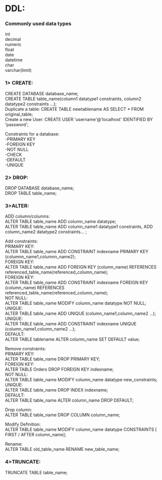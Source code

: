 # DDL:  
### Commonly used data types  
int  
decimal  
numeric  
float  
date  
datetime  
char  
varchar(limit)  
  
### 1>	CREATE:  
CREATE DATABASE database_name;  
CREATE TABLE table_name(column1 datatype1 constraints, column2 datatype2 constraints ...);  
Duplicate a table:  CREATE TABLE newtablename AS SELECT * FROM original_table;  
Create a new User:  CREATE USER 'username'@'localhost' IDENTIFIED BY 'password';  
  
Constraints for a database:  
-PRIMARY KEY  
-FOREIGN KEY  
-NOT NULL  
-CHECK  
-DEFAULT  
-UNIQUE  
  
### 2> DROP:  
DROP DATABASE database_name;  
DROP TABLE table_name;  
  
### 3>ALTER:  
ADD column/columns:  
ALTER TABLE table_name ADD column_name datatype;  
ALTER TABLE table_name ADD column_name1 datatype1 constraints, ADD column_name2 datatype2 constraints... ;  

Add constraints:  
PRIMARY KEY:  
ALTER TABLE table_name ADD CONSTRAINT indexname PRIMARY KEY (columnn_name1,columnn_name2);    
FOREIGN KEY:  
ALTER TABLE table_name ADD FOREIGN KEY (column_name) REFERENCES referenced_table_name(referenced_column_name);    
FOREIGN KEY:  
ALTER TABLE table_name ADD CONSTRAINT indexname FOREIGN KEY (column_name) REFERENCES referenced_table_name(referenced_column_name);    
NOT NULL:  
ALTER TABLE table_name MODIFY column_name datatype NOT NULL;  
UNIQUE:  
ALTER TABLE table_name ADD UNIQUE (column_name1,column_name2 ...);  
UNIQUE:  
ALTER TABLE table_name ADD CONSTRAINT indexname UNIQUE (column_name1,column_name2 ...);  
DEFAULT:  
ALTER TABLE tablename ALTER column_name SET DEFAULT value;  

Remove constraints:  
PRIMARY KEY:  
ALTER TABLE table_name DROP PRIMARY KEY;  
FOREIGN KEY:  
ALTER TABLE Orders DROP FOREIGN KEY indexname;  
NOT NULL:  
ALTER TABLE table_name MODIFY column_name datatype new_constraints;
UNIQUE:  
ALTER TABLE table_name DROP INDEX indexname;  
DEFAULT:  
ALTER TABLE table_name ALTER column_name DROP DEFAULT;  

Drop column:  
ALTER TABLE table_name DROP COLUMN column_name;  

Modify Definition:   
ALTER TABLE table_name MODIFY column_name datatype CONSTRAINTS [ FIRST / AFTER column_name];  

Rename:  
ALTER TABLE old_table_name RENAME new_table_name;  
  
### 4>TRUNCATE:  
TRUNCATE TABLE table_name;  
